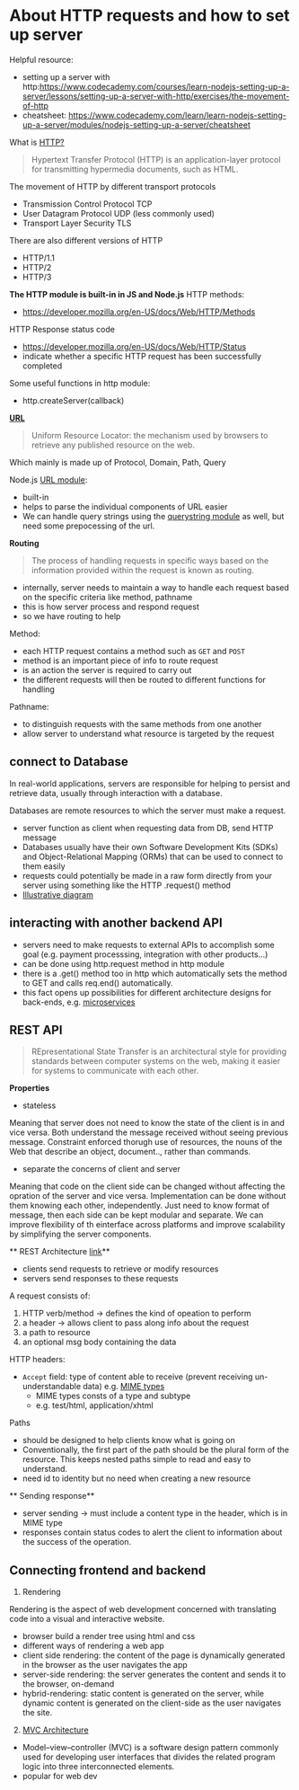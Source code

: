 # About HTTP requests and how to set up server

Helpful resource: 
- setting up a server with http:https://www.codecademy.com/courses/learn-nodejs-setting-up-a-server/lessons/setting-up-a-server-with-http/exercises/the-movement-of-http
- cheatsheet: https://www.codecademy.com/learn/learn-nodejs-setting-up-a-server/modules/nodejs-setting-up-a-server/cheatsheet

What is [HTTP?](https://developer.mozilla.org/en-US/docs/Web/HTTP)
> Hypertext Transfer Protocol (HTTP) is an application-layer protocol for transmitting hypermedia documents, such as HTML.

The movement of HTTP by different transport protocols
- Transmission Control Protocol TCP
- User Datagram Protocol UDP (less commonly used)
- Transport Layer Security TLS

There are also different versions of HTTP
- HTTP/1.1
- HTTP/2
- HTTP/3

**The HTTP module is built-in in JS and Node.js**
HTTP methods:
- https://developer.mozilla.org/en-US/docs/Web/HTTP/Methods

HTTP Response status code
- https://developer.mozilla.org/en-US/docs/Web/HTTP/Status
- indicate whether a specific HTTP request has been successfully completed

Some useful functions in http module:
- http.createServer(callback)


**[URL](https://developer.mozilla.org/en-US/docs/Learn/Common_questions/Web_mechanics/What_is_a_URL)**
> Uniform Resource Locator: the mechanism used by browsers to retrieve any published resource on the web.

Which mainly is made up of Protocol, Domain, Path, Query 

Node.js [URL module](https://nodejs.org/api/url.html):
- built-in 
- helps to parse the individual components of URL easier
- We can handle query strings using the [querystring module](https://nodejs.org/api/querystring.html#querystring_querystring_decode) as well, but need some prepocessing of the url. 


**Routing**
> The process of handling requests in specific ways based on the information provided within the request is known as routing.

- internally, server needs to maintain a way to handle each request based on the specific criteria like method, pathname
- this is how server process and respond request 
- so we have routing to help

Method:
- each HTTP request contains a method such as `GET` and `POST`
- method is an important piece of info to route request 
- is an action the server is required to carry out
- the different requests will then be routed to different functions for handling 

Pathname:
- to distinguish requests with the same methods from one another
- allow server to understand what resource is targeted by the request 

## connect to Database

 In real-world applications, servers are responsible for helping to persist and retrieve data, usually through interaction with a database.
 
 Databases are remote resources to which the server must make a request.
 - server function as client when requesting data from DB, send HTTP message
 -  Databases usually have their own Software Development Kits (SDKs) and Object-Relational Mapping (ORMs) that can be used to connect to them easily
 -  requests could potentially be made in a raw form directly from your server using something like the HTTP .request() method
 -  [Illustrative diagram](https://static-assets.codecademy.com/Courses/Learn-Node/http/data-web-flow.png?_gl=1*1qgtg6o*_ga*Mjk1NTQ5MDY5Mi4xNjg0MTUwMjE3*_ga_3LRZM6TM9L*MTY4NDg0MjY0MS4zLjEuMTY4NDg0NDE3MS41MS4wLjA.)

## interacting with another backend API

- servers need to make requests to external APIs to accomplish some goal (e.g. payment processsing, integration with other products...)
- can be done using http.request method in http module 
- there is a .get() method too in http which automatically sets the method to GET and calls req.end() automatically.
- this fact opens up possibilities for different architecture designs for back-ends, e.g. [microservices](https://en.wikipedia.org/wiki/Microservices)


## REST API

> REpresentational State Transfer is an architectural style for providing standards between computer systems on the web, making it easier for systems to communicate with each other.

**Properties**
- stateless

Meaning that server does not need to know the state of the client is in and vice versa. Both understand the message received without seeing previous message. Constraint enforced thorugh use of resources, the nouns of the Web that describe an object, document.., rather than commands.

- separate the concerns of client and server

Meaning that code on the client side can be changed without affecting the opration of the server and vice versa. Implementation can be done without them knowing each other, independently. Just need to know format of message, then each side can be kept modular and separate. We can improve flexibility of th einterface across platforms and improve scalability by simplifying the server components. 

** REST Architecture [link](https://www.codecademy.com/courses/learn-nodejs-setting-up-a-server/articles/what-is-rest)**

- clients send requests to retrieve or modify resources
- servers send responses to these requests

A request consists of:
1. HTTP verb/method -> defines the kind of opeation to perform 
2. a header -> allows client to pass along info about the request
3. a path to resource
4. an optional msg body containing the data 

HTTP headers:
- `Accept` field: type of content able to receive (prevent receiving un-understandable data) e.g. [MIME types](https://developer.mozilla.org/en-US/docs/Web/HTTP/Basics_of_HTTP/MIME_types)
   - MIME types consts of a type and subtype
   - e.g. test/html, application/xhtml

Paths
- should be designed to help clients know what is going on
- Conventionally, the first part of the path should be the plural form of the resource. This keeps nested paths simple to read and easy to understand.
- need id to identity but no need when creating a new resource 


** Sending response**

- server sending -> must include a content type in the header, which is in MIME type
- responses contain status codes to alert the client to information about the success of the operation.

## Connecting frontend and backend

1. Rendering 

Rendering is the aspect of web development concerned with translating code into a visual and interactive website. 

- browser build a render tree using html and css
- different ways of rendering a web app
- client side rendering: the content of the page is dynamically generated in the browser as the user navigates the app
- server-side rendering: the server generates the content and sends it to the browser, on-demand
- hybrid-rendering: static content is generated on the server, while dynamic content is generated on the client-side as the user navigates the site.


2. [MVC Architecture](https://developer.mozilla.org/en-US/docs/Glossary/MVC)

- Model–view–controller (MVC) is a software design pattern commonly used for developing user interfaces that divides the related program logic into three interconnected elements.
- popular for web dev
